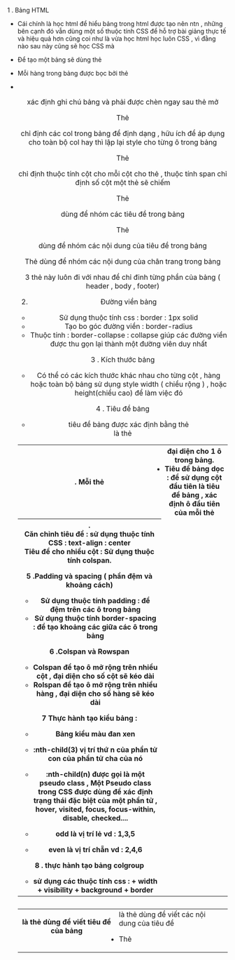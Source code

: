  1 . Bảng HTML

  - Cái chính là học html để hiểu bảng trong html được tạo nên ntn , những bên cạnh đó vẫn dùng một số thuộc tính CSS để hỗ trợ bài giảng thực tế và hiệu quả hơn cũng coi như là vừa học html học luôn CSS  , vì đằng nào sau này cũng sẽ học CSS  mà 

 - Để tạo một bảng sẽ dùng thẻ <table>
 - Mỗi hàng trong bảng được bọc bởi thẻ <tr>
 - <th> là thẻ dùng để viết tiêu đề của bảng
 - <td> là thẻ dùng để viết các nội dung của tiêu đề 
 - Thẻ <caption> xác định ghi chú bảng và phải được chèn ngay sau thẻ mở <table>
 - Thẻ <colgroup> chỉ định các col trong bảng để định dạng , hữu ích để áp dụng cho toàn bộ col hay thì lập lại style cho từng ô trong bảng 
 - Thẻ <col> chỉ định thuộc tính cột cho mỗi cột cho thẻ <colgroup> , thuộc tính span chỉ định số cột một thẻ <col> sẽ chiếm
 - Thẻ <thead> dùng để nhóm các tiêu đề trong bảng
 - Thẻ <tbody> dùng để nhóm các nội dung của tiêu đề trong bảng
 - Thẻ <tfooter> dùng để nhóm các nội dung của chân trang trong bảng 
 
 - 3 thẻ này luôn đi với nhau để chỉ đinh từng phần của bảng ( header , body , footer)

 2. Đường viền bảng
 - Sử dụng thuộc tính css : border : 1px solid 
 - Tạo bo góc đường viền : border-radius 
 - Thuộc tính : border-collapse : collapse  giúp các đường viền được thu gọn lại thành một đường viên duy nhất

3 . Kích thước bảng 
 - Có thể có các kích thước khác nhau cho từng cột , hàng  hoặc toàn bộ bảng sử dụng style width ( chiều rộng ) , hoặc height(chiều cao) để làm việc đó

4 . Tiêu đề bảng 
 - tiêu đề bảng được xác định bằng thẻ <th> . Mỗi thẻ <th> đại diện cho 1 ô trong bảng.
 - Tiêu đề bảng dọc : để sử dụng cột đầu tiên là tiêu đề bảng , xác định ô đầu tiên của mỗi thẻ <tr> là thẻ <th>.
 - Căn chỉnh tiêu đề : sử dụng thuộc tính CSS : text-align : center
 - Tiêu đề cho nhiều cột : Sử dụng thuộc tính colspan.

5 .Padding và spacing ( phần đệm và khoảng cách)

- Sử dụng thuộc tính padding : để đệm trên các ô trong bảng
- Sử dụng thuộc tính border-spacing : để tạo khoảng các giữa các ô trong bảng

6 .Colspan và Rowspan
 - Colspan để tạo ô mở rộng trên nhiều cột , đại diện cho số cột sẽ kéo dài
 - Rolspan để tạo ô mở rộng trên nhiều hàng , đại diện cho số hàng sẽ kéo dài

7 Thực hành tạo kiểu bảng :
 - Bảng kiểu màu đan xen
 - :nth-child(3) vị trí thứ n của phần tử con của phần tử cha của nó 
 - :nth-child(n) được gọi là một pseudo class , Một Pseudo class trong CSS được dùng để xác định trạng thái đặc biệt của một phần tử , hover, visited, focus, focus-within, disable, checked....

 - odd là vị trí lẻ vd : 1,3,5
 - even là vị trí chẵn vd : 2,4,6

8 . thực hành tạo bảng colgroup
 - sử dụng các thuộc tính css : + width 
                                + visibility
                                + background
                                + border


